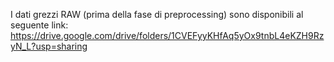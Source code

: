 I dati grezzi RAW (prima della fase di preprocessing) sono disponibili al seguente link: <href> https://drive.google.com/drive/folders/1CVEFyyKHfAq5yOx9tnbL4eKZH9RzyN_L?usp=sharing </href>

